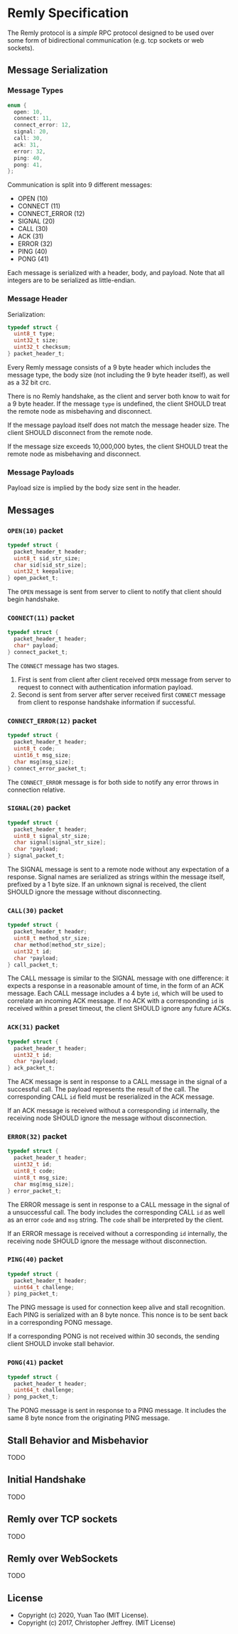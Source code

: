 # Remly Specification

The Remly protocol is a _simple_ RPC protocol designed to be used over some form of bidirectional communication (e.g.
tcp sockets or web sockets).

## Message Serialization

### Message Types

```c
enum {
  open: 10,
  connect: 11,
  connect_error: 12,
  signal: 20,
  call: 30,
  ack: 31,
  error: 32,
  ping: 40,
  pong: 41,
};
```

Communication is split into 9 different messages:

- OPEN (10)
- CONNECT (11)
- CONNECT_ERROR (12)
- SIGNAL (20)
- CALL (30)
- ACK (31)
- ERROR (32)
- PING (40)
- PONG (41)

Each message is serialized with a header, body, and payload. Note that all integers are to be serialized as
little-endian.

### Message Header

Serialization:

```c
typedef struct {
  uint8_t type;
  uint32_t size;
  uint32_t checksum;
} packet_header_t;
```

Every Remly message consists of a 9 byte header which includes the message type, the body size (not including the 9 byte
header itself), as well as a 32 bit crc.

There is no Remly handshake, as the client and server both know to wait for a 9 byte header. If the message `type` is
undefined, the client SHOULD treat the remote node as misbehaving and disconnect.

If the message payload itself does not match the message header size. The client SHOULD disconnect from the remote node.

If the message size exceeds 10,000,000 bytes, the client SHOULD treat the remote node as misbehaving and disconnect.

### Message Payloads

Payload size is implied by the body size sent in the header.

## Messages

### `OPEN(10)` packet
```c
typedef struct {
  packet_header_t header;
  uint8_t sid_str_size;
  char sid[sid_str_size];
  uint32_t keepalive;
} open_packet_t;
```

The `OPEN` message is sent from server to client to notify that client should begin handshake.

### `COONECT(11)` packet
```c
typedef struct {
  packet_header_t header;
  char* payload;
} connect_packet_t;
```

The `CONNECT` message has two stages. 
1. First is sent from client after client received `OPEN` message from server to request to connect with authentication 
information payload.
2. Second is sent from server after server received first `CONNECT` message from client to response handshake information 
if successful.

### `CONNECT_ERROR(12)` packet
```c
typedef struct {
  packet_header_t header;
  uint8_t code;
  uint16_t msg_size;
  char msg[msg_size];
} connect_error_packet_t;
```

The `CONNECT_ERROR` message is for both side to notify any error throws in connection relative.

### `SIGNAL(20)` packet

```c
typedef struct {
  packet_header_t header;
  uint8_t signal_str_size;
  char signal[signal_str_size];
  char *payload;
} signal_packet_t;
```

The SIGNAL message is sent to a remote node without any expectation of a response. Signal names are
serialized as strings within the message itself, prefixed by a 1 byte size. If an unknown signal is received, the client
SHOULD ignore the message without disconnecting.

### `CALL(30)` packet

```c
typedef struct {
  packet_header_t header;
  uint8_t method_str_size;
  char method[method_str_size];
  uint32_t id;
  char *payload;
} call_packet_t;
```

The CALL message is similar to the SIGNAL message with one difference: it expects a response in a
reasonable amount of time, in the form of an ACK message. Each CALL message includes a 4 byte `id`, which will be used
to correlate an incoming ACK message. If no ACK with a corresponding `id` is received within a preset timeout, the
client SHOULD ignore any future ACKs.

### `ACK(31)` packet

```c
typedef struct {
  packet_header_t header;
  uint32_t id;
  char *payload;
} ack_packet_t;
```

The ACK message is sent in response to a CALL message in the signal of a successful call. The
payload represents the result of the call. The corresponding CALL `id` field must be reserialized in the ACK message.

If an ACK message is received without a corresponding `id` internally, the receiving node SHOULD ignore the message
without disconnection.

### `ERROR(32)` packet

```c
typedef struct {
  packet_header_t header;
  uint32_t id;
  uint8_t code;
  uint8_t msg_size;
  char msg[msg_size];
} error_packet_t;
```

The ERROR message is sent in response to a CALL message in the signal of a unsuccessful call. The
body includes the corresponding CALL `id` as well as an error `code` and `msg` string. The `code` shall be interpreted
by the client.

If an ERROR message is received without a corresponding `id` internally, the receiving node SHOULD ignore the message
without disconnection.

### `PING(40)` packet

```c
typedef struct {
  packet_header_t header;
  uint64_t challenge;
} ping_packet_t;
```

The PING message is used for connection keep alive and stall recognition. Each PING is serialized
with an 8 byte nonce. This nonce is to be sent back in a corresponding PONG message.

If a corresponding PONG is not received within 30 seconds, the sending client SHOULD invoke stall behavior.

### `PONG(41)` packet

```c
typedef struct {
  packet_header_t header;
  uint64_t challenge;
} pong_packet_t;
```

The PONG message is sent in response to a PING message. It includes the same 8 byte nonce from the
originating PING message.

## Stall Behavior and Misbehavior

TODO

## Initial Handshake

TODO

## Remly over TCP sockets

TODO

## Remly over WebSockets

TODO

## License

- Copyright (c) 2020, Yuan Tao (MIT License).
- Copyright (c) 2017, Christopher Jeffrey. (MIT License)
